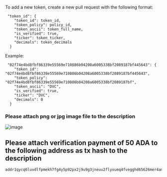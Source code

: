 To add a new token, create a new pull request with the following format:

```
 "token_id": {
    "token_id": token_id,
    "token_policy": policy_id,
    "token_ascii": token_full_name,
    "is_verified": true,
    "ticker": token_ticker,
    "decimals": token_decimals
  }
```

Example:
```
 "02f74e4bd8fbf86339e55569e710886b04208a6005338bf2089187bf445643": {
    "token_id": "02f74e4bd8fbf86339e55569e710886b04208a6005338bf2089187bf445643",
    "token_policy": "02f74e4bd8fbf86339e55569e710886b04208a6005338bf2089187bf",
    "token_ascii": "DVC",
    "is_verified": true,
    "ticker": "DVC",
    "decimals": 0
  }
```

### Please attach png or jpg image file to the description
![image](https://github.com/CNFT-Predator/verified-tokens/assets/44160230/26b1c721-f4d4-46c9-bd07-6f985bba3c29)

## Please attach verification payment of 50 ADA to the following address as tx hash to the description
```
addr1qycq6luvdlfpmekh7fg4y5p92px2j9u9g3jneuu2flyxueq4fvegghd65626mer4amt9k60myjanlpdn7zwfn2cvrjusaqf5z8
```
